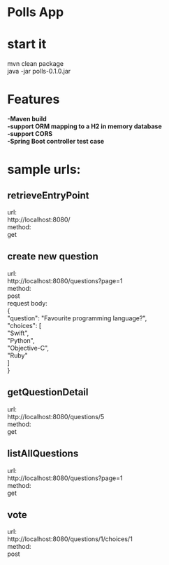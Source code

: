 # Polls App
  
# start it
  mvn clean package  
  java -jar polls-0.1.0.jar
  
# Features  
  **-Maven build**  
  **-support ORM mapping to a H2 in memory database**  
  **-support CORS**  
  **-Spring Boot controller test case**  

# sample urls:  
## retrieveEntryPoint
url:  
http://localhost:8080/  
method:  
get  

## create new question
url:  
http://localhost:8080/questions?page=1  
method:  
post  
request body:  
{  
  "question": "Favourite programming language?",  
  "choices": [  
    "Swift",  
    "Python",  
    "Objective-C",  
    "Ruby"  
  ]  
}  

## getQuestionDetail
url:  
http://localhost:8080/questions/5  
method:  
get  

## listAllQuestions
url:  
http://localhost:8080/questions?page=1  
method:  
get  

## vote
url:  
http://localhost:8080/questions/1/choices/1  
method:  
post  

